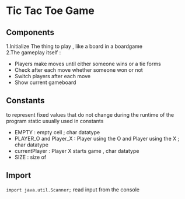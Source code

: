 # Tic Tac Toe Game 

## Components 
1.Initialize The thing to play , like a board in a boardgame <br>
2.The gameplay itself : 
- Players make moves until either someone wins or a tie forms <br>
- Check after each move whether someone won or not
- Switch players after each move
- Show current gameboard

## Constants 
to represent fixed values that do not change during the runtime of the program
static usually used in constants 

- EMPTY : empty cell ; char datatype
- PLAYER_O and Player_X : Player using the O and Player using the X  ; char datatype
- currentPlayer : Player X starts game , char datatype
- SIZE : size of 

## Import 
```import java.util.Scanner;```
read input from the console


                 
